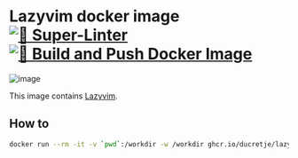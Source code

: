# Lazyvim docker image [![💫 Super-Linter](https://github.com/DucretJe/lazyvim-image/actions/workflows/linter.yaml/badge.svg?branch=main)](https://github.com/DucretJe/lazyvim-image/actions/workflows/linter.yaml) [![🚀 Build and Push Docker Image](https://github.com/DucretJe/lazyvim-image/actions/workflows/build.yaml/badge.svg?branch=main)](https://github.com/DucretJe/lazyvim-image/actions/workflows/build.yaml)

![image](https://github.com/DucretJe/lazyvim-image/assets/5384298/ea5d6de2-5d62-4d5a-8aac-76a0dea5ffcb)



This image contains [Lazyvim](https://www.lazyvim.org/).

## How to

```sh
docker run --rm -it -v `pwd`:/workdir -w /workdir ghcr.io/ducretje/lazyvim-image:latest
```
